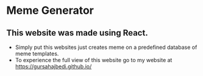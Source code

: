 # Meme Generator
## This website was made using React.
- Simply put this websites just creates meme on a predefined database of meme templates.
- To experience the full view of this website go to my website at https://gursahajbedi.github.io/
